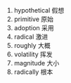 1. hypothetical 假想
2. primitive 原始
3. adoption 采用
4. radical 激进
5. roughly 大概
6. volatility 挥发
7. magnitude 大小
8. radically 根本